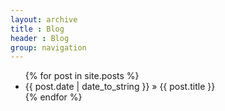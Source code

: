 ```yaml
---
layout: archive
title : Blog
header : Blog
group: navigation
---
```


<ul class="posts">
  {% for post in site.posts %}
    <li>{{ post.date | date_to_string }} » {{ post.title }}</li>
  {% endfor %}
</ul>
